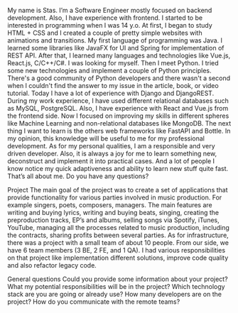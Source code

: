 My name is Stas. I’m a Software Engineer mostly focused on backend development. Also, I have experience with frontend. I started to be interested in programming when I was 14 y.o. At first, I began to study HTML + CSS and I created a couple of pretty simple websites with animations and transitions. My first language of programming was Java. I learned some libraries like JavaFX for UI and Spring for implementation of REST API. After that, I learned many languages and technologies like Vue.js, React.js, C/C++/C#. I was looking for myself. Then I meet Python. I tried some new technologies and implement a couple of Python principles. There's a good community of Python developers and there wasn't a second when I couldn't find the answer to my issue in the article, book, or video tutorial.
Today I have a lot of experience with Django and DjangoREST. During my work experience, I have used different relational databases such as MySQL, PostgreSQL. Also, I have experience with React and Vue.js from the frontend side.
Now I focused on improving my skills in different spheres like Machine Learning and non-relational databases like MongoDB. The next thing I want to learn is the others web frameworks like FastAPI and Bottle. In my opinion, this knowledge will be useful to me for my professional development. 
As for my personal qualities, I am a responsible and very driven developer. Also, it is always a joy for me to learn something new, deconstruct and implement it into practical cases. And a lot of people I know notice my quick adaptiveness and ability to learn new stuff quite fast. That’s all about me. Do you have any questions?

Project
The main goal of the project was to create a set of applications that provide functionality for various parties involved in music production. For example singers, poets, composers, managers. The main features are writing and buying lyrics, writing and buying beats, singing, creating the preproduction tracks, EP’s and albums, selling songs via Spotify, iTunes, YouTube, managing all the processes related to music production, including the contracts, sharing profits between several parties.
As for infrastructure, there was a project with a small team of about 10 people. From our side, we have 6 team members (3 BE, 2 FE, and 1 QA). I had various responsibilities on that project like implementation different solutions, improve code quality and also refactor legacy code. 

General questions
Could you provide some information about your project?
What my potential responsibilities will be in the project?
Which technology stack are you are going or already use?
How many developers are on the project?
How do you communicate with the remote teams?

